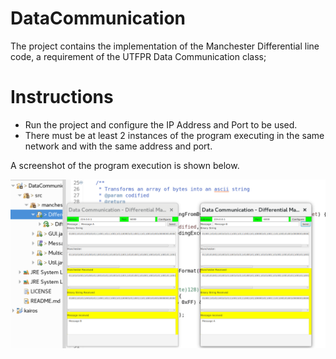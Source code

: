 # DataCommunication
 The project contains the implementation of the Manchester Differential line code, a requirement of the UTFPR Data Communication class;
 
 

# Instructions

- Run the project and configure the IP Address and Port to be used.
- There must be at least 2 instances of the program executing in the same network and with the same address and port. 

A screenshot of the program execution is shown below.

![Screen](screen.png "Screen")
